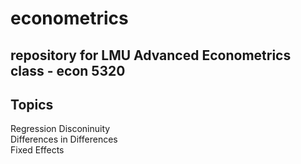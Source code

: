 # econometrics
## repository for LMU Advanced Econometrics class - econ 5320
## Topics

Regression Disconinuity\
Differences in Differences\
Fixed Effects